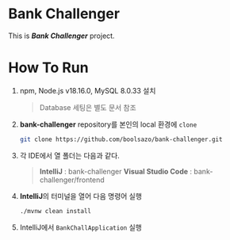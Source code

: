 # Bank Challenger

This is ***Bank Challenger*** project.

# How To Run

1. npm, Node.js v18.16.0, MySQL 8.0.33 설치
   > Database 세팅은 별도 문서 참조
2. **bank-challenger** repository를 본인의 local 환경에 `clone`
    ```bash
    git clone https://github.com/boolsazo/bank-challenger.git
    ```
3. 각 IDE에서 열 폴더는 다음과 같다.
   > **IntelliJ** : bank-challenger
   **Visual Studio Code** : bank-challenger/frontend
4. **IntelliJ**의 터미널을 열어 다음 명령어 실행
    ```bash
    ./mvnw clean install
    ```
5. IntelliJ에서 `BankChallApplication` 실행

